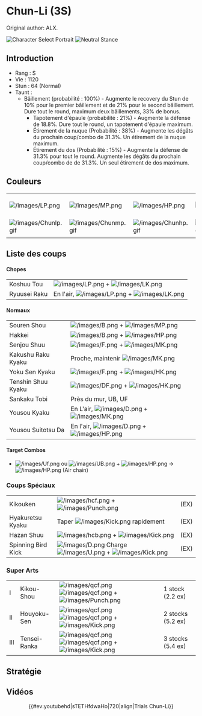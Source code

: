 # Chun-Li (3S)

Original author: ALX.

![Character Select
Portrait](/images/Chunli3sport.gif "Character Select Portrait")
![Neutral Stance](/images/Chun-li-3sstance.gif "Neutral Stance")

## Introduction

- Rang : S
- Vie : 1120
- Stun : 64 (Normal)
- Taunt :
  - Bâillement (probabilité : 100%) - Augmente le recovery du Stun de
    10% pour le premier bâillement et de 21% pour le second bâillement.
    Dure tout le round, maximum deux bâillements, 33% de bonus.
    - Tapotement d'épaule (probabilité : 21%) - Augmente la défense de
      18.8%. Dure tout le round, un tapotement d'épaule maximum.
    - Étirement de la nuque (Probabilité : 38%) - Augmente les dégâts du
      prochain coup/combo de 31.3%. Un étirement de la nuque maximum.
    - Étirement du dos (Probabilité : 15%) - Augmente la défense de
      31.3% pour tout le round. Augmente les dégâts du prochain
      coup/combo de de 31.3%. Un seul étirement de dos maximum.

## Couleurs

|                                              |                                              |                                              |                                              |                                              |                                              |                                                                                                              |
|----------------------------------------------|----------------------------------------------|----------------------------------------------|----------------------------------------------|----------------------------------------------|----------------------------------------------|--------------------------------------------------------------------------------------------------------------|
| ![](/images/LP.png "/images/LP.png")         | ![](/images/MP.png "/images/MP.png")         | ![](/images/HP.png "/images/HP.png")         | ![](/images/LK.png "/images/LK.png")         | ![](/images/MK.png "/images/MK.png")         | ![](/images/HK.png "/images/HK.png")         | ![](/images/LP.png "/images/LP.png")![](/images/MK.png "/images/MK.png")![](/images/HP.png "/images/HP.png") |
| ![](/images/Chunlp.gif "/images/Chunlp.gif") | ![](/images/Chunmp.gif "/images/Chunmp.gif") | ![](/images/Chunhp.gif "/images/Chunhp.gif") | ![](/images/Chunlk.gif "/images/Chunlk.gif") | ![](/images/Chunmk.gif "/images/Chunmk.gif") | ![](/images/Chunhk.gif "/images/Chunhk.gif") | ![](/images/Chunlpmkhp.gif "/images/Chunlpmkhp.gif")                                                         |
|                                              |                                              |                                              |                                              |                                              |                                              |                                                                                                              |

## Liste des coups

#### Chopes

|              |                                                                                       |
|--------------|---------------------------------------------------------------------------------------|
| Koshuu Tou   | ![](/images/LP.png "/images/LP.png") + ![](/images/LK.png "/images/LK.png")           |
| Ryuusei Raku | En l'air, ![](/images/LP.png "/images/LP.png") + ![](/images/LK.png "/images/LK.png") |

#### Normaux

|                    |                                                                                     |
|--------------------|-------------------------------------------------------------------------------------|
| Souren Shou        | ![](/images/B.png "/images/B.png") + ![](/images/MP.png "/images/MP.png")           |
| Hakkei             | ![](/images/B.png "/images/B.png") + ![](/images/HP.png "/images/HP.png")           |
| Senjou Shuu        | ![](/images/F.png "/images/F.png") + ![](/images/MK.png "/images/MK.png")           |
| Kakushu Raku Kyaku | Proche, maintenir ![](/images/MK.png "/images/MK.png")                              |
| Yoku Sen Kyaku     | ![](/images/F.png "/images/F.png") + ![](/images/HK.png "/images/HK.png")           |
| Tenshin Shuu Kyaku | ![](/images/DF.png "/images/DF.png") + ![](/images/HK.png "/images/HK.png")         |
| Sankaku Tobi       | Près du mur, UB, UF                                                                 |
| Yousou Kyaku       | En L'air, ![](/images/D.png "/images/D.png") + ![](/images/MK.png "/images/MK.png") |
| Yousou Suitotsu Da | En l'air, ![](/images/D.png "/images/D.png") + ![](/images/HP.png "/images/HP.png") |

#### Target Combos

- ![](/images/Uf.png "/images/Uf.png") ou
  ![](/images/UB.png "/images/UB.png") +
  ![](/images/HP.png "/images/HP.png") -\>
  ![](/images/HP.png "/images/HP.png") (Air chain)

### Coups Spéciaux

|                    |                                                                                                                         |      |
|--------------------|-------------------------------------------------------------------------------------------------------------------------|------|
| Kikouken           | ![](/images/hcf.png "/images/hcf.png") + ![](/images/Punch.png "/images/Punch.png")                                     | (EX) |
| Hyakuretsu Kyaku   | Taper ![](/images/Kick.png "/images/Kick.png") rapidement                                                               | (EX) |
| Hazan Shuu         | ![](/images/hcb.png "/images/hcb.png") + ![](/images/Kick.png "/images/Kick.png")                                       | (EX) |
| Spinning Bird Kick | ![](/images/D.png "/images/D.png") Charge ![](/images/U.png "/images/U.png") + ![](/images/Kick.png "/images/Kick.png") | (EX) |

### Super Arts

|     |              |                                                                                                                            |                   |
|-----|--------------|----------------------------------------------------------------------------------------------------------------------------|-------------------|
| I   | Kikou-Shou   | ![](/images/qcf.png "/images/qcf.png") ![](/images/qcf.png "/images/qcf.png") + ![](/images/Punch.png "/images/Punch.png") | 1 stock (2.2 ex)  |
| II  | Houyoku-Sen  | ![](/images/qcf.png "/images/qcf.png") ![](/images/qcf.png "/images/qcf.png") + ![](/images/Kick.png "/images/Kick.png")   | 2 stocks (5.2 ex) |
| III | Tensei-Ranka | ![](/images/qcf.png "/images/qcf.png") ![](/images/qcf.png "/images/qcf.png") + ![](/images/Kick.png "/images/Kick.png")   | 3 stocks (5.4 ex) |

## Stratégie

## Vidéos

<center>

{{#ev:youtubehd\|sTETHfdwaHo\|720\|align\|Trials Chun-Li}}

</center>
